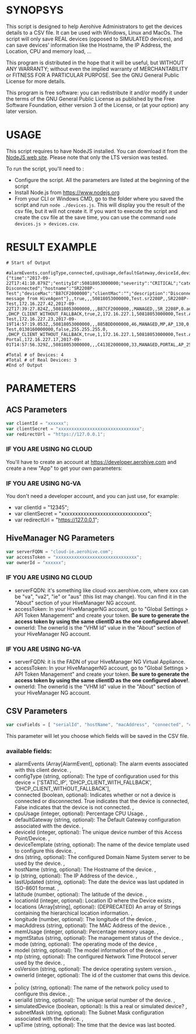 # SYNOPSYS
This script is designed to help Aerohive Administrators to get the devices details to a CSV file. It can be used with Windows, Linux and MacOs.
The script will only save REAL devices (opposed to SIMULATED devices), and can save devices' information like the Hostname, the IP Address, the Location, CPU and memory load, ...

This program is distributed in the hope that it will be useful, but WITHOUT ANY WARRANTY; without even the implied warranty of MERCHANTABILITY or FITNESS FOR A PARTICULAR PURPOSE. See the GNU General Public License for more details.

This program is free software: you can redistribute it and/or modify it under the terms of the GNU General Public License as published by the Free Software Foundation, either version 3 of the License, or (at your option) any later version.

# USAGE

This script requires to have NodeJS installed. You can download it from the [NodeJS web site](https://nodejs.org/). 
Please note that only the LTS version was tested.

To run the script, you'll need to :
* Configure the script. All the parameters are listed at the beginning of the script
* Install Node.js from https://www.nodejs.org
* From your CLI or Windows CMD, go to the folder where you saved the script and run `node ./devices.js`. This will display you the result of the csv file, but it will not create it. If you want to execute the script and create the csv file at the save time, you can use the command `node devices.js > devices.csv`.

# RESULT EXAMPLE
```
# Start of Output

#alarmEvents,configType,connected,cpuUsage,defaultGateway,deviceId,deviceTemplate,dns,hostName,ip,lastUpdated,latitude,locationId,locations,longitude,macAddress,memUsage,mgmtStatus,mode,model,ntp,osVersion,ownerId,policy,serialId,simulatedDevice,subnetMask,upTime
{"time":"2017-09-22T17:41:10.879Z";"entityId":50818053000000;"severity":"CRITICAL";"category":"Device Disconnected";"hostname":"SR2208P-Test";"deviceMac":"B87CF2000000";"clientMac":"";"description":"Disconnect message from HiveAgent"},,true,,,50818053000000,Test.sr2208P,,SR2208P-Test,172.16.227.42,2017-09-22T17:39:27.824Z,,50818053000000,,,B87CF2000000,,MANAGED,,SR_2208P,0.aerohive.pool.ntp.org,1.0.1.22,11832,void,22081604000000,false,255.255.255.0,
,DHCP_CLIENT_WITHOUT_FALLBACK,true,2,172.16.227.1,50818053000000,Test.AP130.Test,192.168.0.1,AP130-Test,172.16.227.23,2017-09-19T14:57:19.053Z,,50818053000000,,,885BDD000000,46,MANAGED,MP,AP_130,0.aerohive.pool.ntp.org,8.1.1.0,11832,Test-Test,0130160000000,false,255.255.255.0,
,DHCP_CLIENT_WITHOUT_FALLBACK,true,1,172.16.227.1,50818053000000,Test.AP250,208.67.222.222,AP250-Portal,172.16.227.17,2017-09-01T14:57:56.329Z,,50818053000000,,,C413E2000000,33,MANAGED,PORTAL,AP_250,0.aerohive.pool.ntp.org,8.1.1.0,11832,Test,02501602000000,false,255.255.255.0,

#Total # of Devices: 4
#Total # of Real Devices: 3
#End of Output
```
# PARAMETERS
## ACS Parameters
```javascript
var clientId = "xxxxxx";
var clientSecret = "xxxxxxxxxxxxxxxxxxxxxxxxxxxxxxx";
var redirectUrl = "https://127.0.0.1";
```
### IF YOU ARE USING NG CLOUD
You'll have to create an account at https://developer.aerohive.com and create a new "App" to get your own parameters:
### IF YOU ARE USING NG-VA
You don't need a developer account, and you can just use, for example:
  * var clientId = "12345";
  * var clientSecret = "xxxxxxxxxxxxxxxxxxxxxxxxxxxxxxx";
  * var redirectUrl = "https://127.0.0.1";
  

## HiveManager NG Parameters
```javascript
var serverFQDN = "cloud-ie.aerohive.com";
var accessToken = "xxxxxxxxxxxxxxxxxxxxxxxxxxxxxxx";
var ownerId = "xxxxxx";

```
### IF YOU ARE USING NG CLOUD
* serverFQDN: it's something like cloud-xxx.aerohive.com, where xxx can be "va", "va2", "ie" or "aus" (this list may change). You can find it in the "About" section of your HiveManager NG account.
* accessToken: In your HiveManagerNG account, go to "Global Settings > API Token Management" and create your token. **Be sure to generate the access token by using the same clientID as the one configured above!**.
* ownerId: The ownerId is the "VHM Id" value in the "About" section of your HiveManager NG account.
### IF YOU ARE USING NG-VA
* serverFQDN: it is the FADN of your HiveManager NG Virtual Appliance.
* accessToken: In your HiveManagerNG account, go to "Global Settings > API Token Management" and create your token. **Be sure to generate the access token by using the same clientID as the one configured above!**.
* ownerId: The ownerId is the "VHM Id" value in the "About" section of your HiveManager NG account.

## CSV Parameters
```javascript
var csvFields = [ "serialId", "hostName", "macAddress", "connected", "cpuUsage", "memUsage", "ip", "defaultGateway", "dns", "ntp", "subnetMask", "upTime", "deviceTemplate", "lastUpdated"];
```
This parameter will let you choose which fields will be saved in the CSV file.
### available fields: 
* alarmEvents (Array[AlarmEvent], optional): The alarm events associated with this client device. ,
* configType (string, optional): The type of configuration used for this device = ['STATIC_IP', 'DHCP_CLIENT_WITH_FALLBACK', 'DHCP_CLIENT_WITHOUT_FALLBACK'],
* connected (boolean, optional): Indicates whether or not a device is connected or disconnected. True indicates that the device is connected, False indicates that the device is not connected. ,
* cpuUsage (integer, optional): Percentage CPU Usage. ,
* defaultGateway (string, optional): The Default Gateway configuration associated with the device. ,
* deviceId (integer, optional): The unique device number of this Access Point/Device. ,
* deviceTemplate (string, optional): The name of the device template used to configure this device. ,
* dns (string, optional): The configured Domain Name System server to be used by the device. ,
* hostName (string, optional): The Hostname of the device. ,
* ip (string, optional): The IP Address of the device. ,
* lastUpdated (string, optional): The date the device was last updated in ISO-8601 format. ,
* latitude (number, optional): The latitude of the device. ,
* locationId (integer, optional): Location ID where the Device exists ,
* locations (Array[string], optional): (DEPRECATED) An array of Strings containing the hierarchical location information. ,
* longitude (number, optional): The longitude of the device. ,
* macAddress (string, optional): The MAC Address of the device. ,
* memUsage (integer, optional): Percentage memory usage. ,
* mgmtStatus (string, optional): The management status of the device. ,
* mode (string, optional): The operating mode of the device ,
* model (string, optional): The model information of the device. ,
* ntp (string, optional): The configured Network Time Protocol server used by the device. ,
* osVersion (string, optional): The device operating system version. ,
* ownerId (integer, optional): The id of the customer that owns this device. ,
* policy (string, optional): The name of the network policy used to configure this device. ,
* serialId (string, optional): The unique serial number of the device. ,
* simulatedDevice (boolean, optional): Is this a real or simulated device? ,
* subnetMask (string, optional): The Subnet Mask configuration associated with the device. ,
* upTime (string, optional): The time that the device was last booted.
